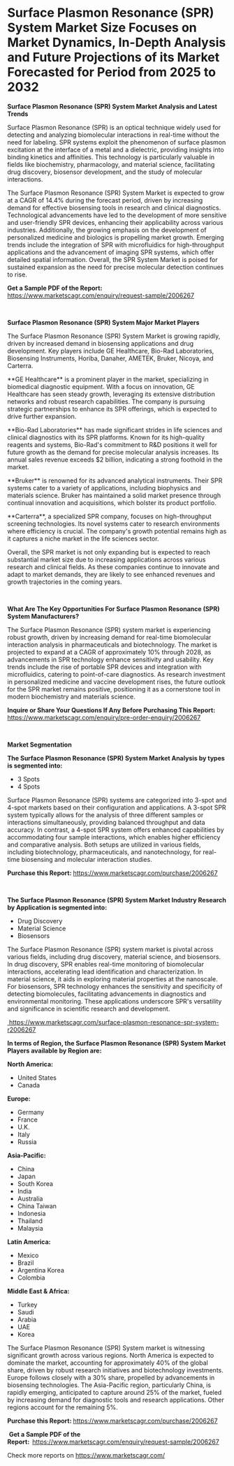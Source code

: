 <p><h1>Surface Plasmon Resonance (SPR) System Market Size Focuses on Market Dynamics, In-Depth Analysis and Future Projections of its Market Forecasted for Period from 2025 to 2032</h1></p><p><strong>Surface Plasmon Resonance (SPR) System Market Analysis and Latest Trends</strong></p>
<p><p>Surface Plasmon Resonance (SPR) is an optical technique widely used for detecting and analyzing biomolecular interactions in real-time without the need for labeling. SPR systems exploit the phenomenon of surface plasmon excitation at the interface of a metal and a dielectric, providing insights into binding kinetics and affinities. This technology is particularly valuable in fields like biochemistry, pharmacology, and material science, facilitating drug discovery, biosensor development, and the study of molecular interactions.</p><p>The Surface Plasmon Resonance (SPR) System Market is expected to grow at a CAGR of 14.4% during the forecast period, driven by increasing demand for effective biosensing tools in research and clinical diagnostics. Technological advancements have led to the development of more sensitive and user-friendly SPR devices, enhancing their applicability across various industries. Additionally, the growing emphasis on the development of personalized medicine and biologics is propelling market growth. Emerging trends include the integration of SPR with microfluidics for high-throughput applications and the advancement of imaging SPR systems, which offer detailed spatial information. Overall, the SPR System Market is poised for sustained expansion as the need for precise molecular detection continues to rise.</p></p>
<p><strong>Get a Sample PDF of the Report:&nbsp;</strong> <a href="https://www.marketscagr.com/enquiry/request-sample/2006267?utm_campaign=2565&utm_medium=2&utm_source=Github&utm_content=ia&utm_term=05032025&utm_id=surface-plasmon-resonance-spr-system">https://www.marketscagr.com/enquiry/request-sample/2006267</a></p>
<p>&nbsp;</p>
<p><strong>Surface Plasmon Resonance (SPR) System Major Market Players</strong></p>
<p><p>The Surface Plasmon Resonance (SPR) System Market is growing rapidly, driven by increased demand in biosensing applications and drug development. Key players include GE Healthcare, Bio-Rad Laboratories, Biosensing Instruments, Horiba, Danaher, AMETEK, Bruker, Nicoya, and Carterra.</p><p>**GE Healthcare** is a prominent player in the market, specializing in biomedical diagnostic equipment. With a focus on innovation, GE Healthcare has seen steady growth, leveraging its extensive distribution networks and robust research capabilities. The company is pursuing strategic partnerships to enhance its SPR offerings, which is expected to drive further expansion.</p><p>**Bio-Rad Laboratories** has made significant strides in life sciences and clinical diagnostics with its SPR platforms. Known for its high-quality reagents and systems, Bio-Rad's commitment to R&D positions it well for future growth as the demand for precise molecular analysis increases. Its annual sales revenue exceeds $2 billion, indicating a strong foothold in the market.</p><p>**Bruker** is renowned for its advanced analytical instruments. Their SPR systems cater to a variety of applications, including biophysics and materials science. Bruker has maintained a solid market presence through continual innovation and acquisitions, which bolster its product portfolio.</p><p>**Carterra**, a specialized SPR company, focuses on high-throughput screening technologies. Its novel systems cater to research environments where efficiency is crucial. The company's growth potential remains high as it captures a niche market in the life sciences sector.</p><p>Overall, the SPR market is not only expanding but is expected to reach substantial market size due to increasing applications across various research and clinical fields. As these companies continue to innovate and adapt to market demands, they are likely to see enhanced revenues and growth trajectories in the coming years.</p></p>
<p>&nbsp;</p>
<p><strong>What Are The Key Opportunities For Surface Plasmon Resonance (SPR) System Manufacturers?</strong></p>
<p><p>The Surface Plasmon Resonance (SPR) system market is experiencing robust growth, driven by increasing demand for real-time biomolecular interaction analysis in pharmaceuticals and biotechnology. The market is projected to expand at a CAGR of approximately 10% through 2028, as advancements in SPR technology enhance sensitivity and usability. Key trends include the rise of portable SPR devices and integration with microfluidics, catering to point-of-care diagnostics. As research investment in personalized medicine and vaccine development rises, the future outlook for the SPR market remains positive, positioning it as a cornerstone tool in modern biochemistry and materials science.</p></p>
<p><strong>Inquire or Share Your Questions If Any Before Purchasing This Report:</strong> <a href="https://www.marketscagr.com/enquiry/pre-order-enquiry/2006267?utm_campaign=2565&utm_medium=2&utm_source=Github&utm_content=ia&utm_term=05032025&utm_id=surface-plasmon-resonance-spr-system">https://www.marketscagr.com/enquiry/pre-order-enquiry/2006267</a></p>
<p>&nbsp;</p>
<p><strong>Market Segmentation</strong></p>
<p><strong>The Surface Plasmon Resonance (SPR) System Market Analysis by types is segmented into:</strong></p>
<p><ul><li>3 Spots</li><li>4 Spots</li></ul></p>
<p><p>Surface Plasmon Resonance (SPR) systems are categorized into 3-spot and 4-spot markets based on their configuration and applications. A 3-spot SPR system typically allows for the analysis of three different samples or interactions simultaneously, providing balanced throughput and data accuracy. In contrast, a 4-spot SPR system offers enhanced capabilities by accommodating four sample interactions, which enables higher efficiency and comparative analysis. Both setups are utilized in various fields, including biotechnology, pharmaceuticals, and nanotechnology, for real-time biosensing and molecular interaction studies.</p></p>
<p><strong>Purchase this Report:&nbsp;</strong><a href="https://www.marketscagr.com/purchase/2006267?utm_campaign=2565&utm_medium=2&utm_source=Github&utm_content=ia&utm_term=05032025&utm_id=surface-plasmon-resonance-spr-system">https://www.marketscagr.com/purchase/2006267</a></p>
<p>&nbsp;</p>
<p><strong>The Surface Plasmon Resonance (SPR) System Market Industry Research by Application is segmented into:</strong></p>
<p><ul><li>Drug Discovery</li><li>Material Science</li><li>Biosensors</li></ul></p>
<p><p>The Surface Plasmon Resonance (SPR) system market is pivotal across various fields, including drug discovery, material science, and biosensors. In drug discovery, SPR enables real-time monitoring of biomolecular interactions, accelerating lead identification and characterization. In material science, it aids in exploring material properties at the nanoscale. For biosensors, SPR technology enhances the sensitivity and specificity of detecting biomolecules, facilitating advancements in diagnostics and environmental monitoring. These applications underscore SPR's versatility and significance in scientific research and development.</p></p>
<p><a href="https://www.marketscagr.com/surface-plasmon-resonance-spr-system-r2006267?utm_campaign=2565&utm_medium=2&utm_source=Github&utm_content=ia&utm_term=05032025&utm_id=surface-plasmon-resonance-spr-system">&nbsp;https://www.marketscagr.com/surface-plasmon-resonance-spr-system-r2006267</a></p>
<p><strong>In terms of Region, the Surface Plasmon Resonance (SPR) System Market Players available by Region are:</strong></p>
<p>
    <p> <strong> North America: </strong>
        <ul>
            <li>United States</li>
            <li>Canada</li>
        </ul>
        </p> 
    <p> <strong> Europe: </strong>
        <ul>
            <li>Germany</li>
            <li>France</li>
            <li>U.K.</li>
            <li>Italy</li>
            <li>Russia</li>
        </ul>
        </p> 
    <p> <strong> Asia-Pacific: </strong>
        <ul>
            <li>China</li>
            <li>Japan</li>
            <li>South Korea</li>
            <li>India</li>
            <li>Australia</li>
            <li>China Taiwan</li>
            <li>Indonesia</li>
            <li>Thailand</li>
            <li>Malaysia</li>
        </ul>
        </p> 
    <p> <strong> Latin America: </strong>
        <ul>
            <li>Mexico</li>
            <li>Brazil</li>
            <li>Argentina Korea</li>
            <li>Colombia</li>
        </ul>
        </p> 
    <p> <strong> Middle East & Africa: </strong>
        <ul>
            <li>Turkey</li>
            <li>Saudi</li>
            <li>Arabia</li>
            <li>UAE</li>
            <li>Korea</li>
        </ul>
    </p>
    </p>
<p><p>The Surface Plasmon Resonance (SPR) System market is witnessing significant growth across various regions. North America is expected to dominate the market, accounting for approximately 40% of the global share, driven by robust research initiatives and biotechnology investments. Europe follows closely with a 30% share, propelled by advancements in biosensing technologies. The Asia-Pacific region, particularly China, is rapidly emerging, anticipated to capture around 25% of the market, fueled by increasing demand for diagnostic tools and research applications. Other regions account for the remaining 5%.</p></p>
<p><strong>Purchase this Report: </strong><a href="https://www.marketscagr.com/purchase/2006267?utm_campaign=2565&utm_medium=2&utm_source=Github&utm_content=ia&utm_term=05032025&utm_id=surface-plasmon-resonance-spr-system">https://www.marketscagr.com/purchase/2006267</a></p>
<p>&nbsp;<strong>Get a Sample PDF of the Report:&nbsp;&nbsp;</strong><a href="https://www.marketscagr.com/enquiry/request-sample/2006267?utm_campaign=2565&utm_medium=2&utm_source=Github&utm_content=ia&utm_term=05032025&utm_id=surface-plasmon-resonance-spr-system">https://www.marketscagr.com/enquiry/request-sample/2006267</a></p>
<p><strong></strong></p>
<p>Check more reports on <a href="https://www.marketscagr.com/?utm_campaign=2565&utm_medium=2&utm_source=Github&utm_content=ia&utm_term=05032025&utm_id=surface-plasmon-resonance-spr-system">https://www.marketscagr.com/</a></p>
